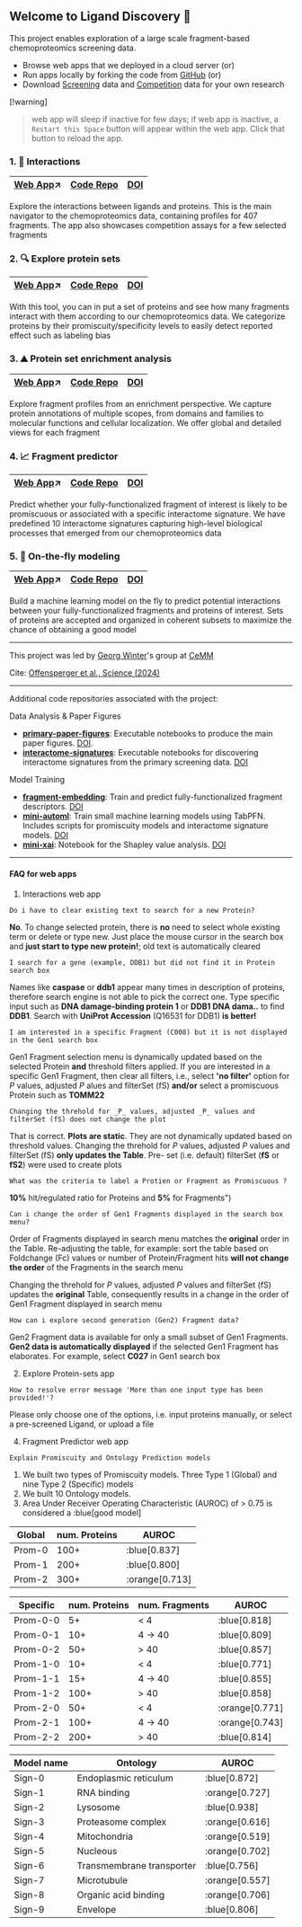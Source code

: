 ## Welcome to Ligand Discovery 🎯

This project enables exploration of a large scale fragment-based chemoproteomics screening data.

- Browse web apps that we deployed in a cloud server (or)
- Run apps locally by forking the code from [GitHub](https://github.com/ligand-discovery) (or)
- Download [Screening](https://github.com/ligand-discovery/landing-page/raw/refs/heads/main/assets/screeningData.tar.xz) data and [Competition](https://github.com/ligand-discovery/landing-page/raw/refs/heads/main/assets/competitionData.tar.xz) data for your own research

[!warning] 
> web app will sleep if inactive for few days; if web app is inactive, a `Restart this Space` button will appear within the web app. Click that button to reload the app.

### 1. :dart: **Interactions** 

   |[Web App](https://1.ligand-discovery.ai):arrow_upper_right:|[Code Repo](https://github.com/ligand-discovery/interactions)|[DOI](https://doi.org/10.5281/zenodo.14935845)
   |---|---|---|

Explore the interactions between ligands and proteins. This is the main navigator to the chemoproteomics data, containing profiles for 407 fragments. The app also showcases competition assays for a few selected fragments

### 2. :mag: **Explore protein sets**
   
   |[Web App](https://2.ligand-discovery.ai):arrow_upper_right:|[Code Repo](https://github.com/ligand-discovery/protein-profile-explorer)|[DOI](https://zenodo.org/records/10838104)
   |---|---|---|

With this tool, you can in put a set of proteins and see how many fragments interact with them according to our chemoproteomics data. We categorize proteins by their promiscuity/specificity levels to easily detect reported effect such as labeling bias
   
### 3. :mountain: **Protein set enrichment analysis**

   |[Web App](https://3.ligand-discovery.ai):arrow_upper_right:|[Code Repo](https://github.com/ligand-discovery/protein-set-enrichment-analysis)|[DOI](https://zenodo.org/records/10838110)
   |---|---|---|

Explore fragment profiles from an enrichment perspective. We capture protein annotations of multiple scopes, from domains and families to molecular functions and cellular localization. We offer global and detailed views for each fragment
   
### 4. :chart_with_upwards_trend: **Fragment predictor**
   
   |[Web App](https://4.ligand-discovery.ai):arrow_upper_right:|[Code Repo](https://github.com/ligand-discovery/fragment-predictor)|[DOI](https://zenodo.org/records/10838071)
   |---|---|---|

Predict whether your fully-functionalized fragment of interest is likely to be promiscuous or associated with a specific interactome signature. We have predefined 10 interactome signatures capturing high-level biological processes that emerged from our chemoproteomics data
   
### 5. :rocket: **On-the-fly modeling**

   |[Web App](https://5.ligand-discovery.ai):arrow_upper_right:|[Code Repo](https://github.com/ligand-discovery/on-the-fly-modeling)|[DOI](https://zenodo.org/records/10838098)
   |---|---|---|

Build a machine learning model on the fly to predict potential interactions between your fully-functionalized fragments and proteins of interest. Sets of proteins are accepted and organized in coherent subsets to maximize the chance of obtaining a good model

---

This project was led by [Georg Winter](https://www.winter-lab.com/)'s group at [CeMM](https://cemm.at)

Cite: [Offensperger et al., Science (2024)](https://doi.org/10.1126/science.adk5864) 

---

Additional code repositories associated with the project:

Data Analysis & Paper Figures
- [**primary-paper-figures**](https://github.com/ligand-discovery/primary-paper-figures): Executable notebooks to produce the main paper figures. [DOI](https://zenodo.org/records/10838149).
- [**interactome-signatures**](https://github.com/ligand-discovery/interactome-signatures): Executable notebooks for discovering interactome signatures from the primary screening data. [DOI](https://zenodo.org/records/10838089)

Model Training
- [**fragment-embedding**](https://github.com/ligand-discovery/fragment-embedding): Train and predict fully-functionalized fragment descriptors. [DOI](https://zenodo.org/records/10838065)
- [**mini-automl**](https://github.com/ligand-discovery/mini-automl): Train small machine learning models using TabPFN. Includes scripts for promiscuity models and interactome signature models. [DOI](https://zenodo.org/records/10838095)
- [**mini-xai**](https://github.com/ligand-discovery/mini-xai): Notebook for the Shapley value analysis. [DOI](https://zenodo.org/records/10838141)

---

#### FAQ for web apps

1. Interactions web app
   
`Do i have to clear existing text to search for a new Protein?`

**No**. To change selected protein, there is **no** need to select whole existing term or delete or type new. Just place the mouse cursor in the search box and **just start to type new protein!**; old text is automatically cleared

`I search for a gene (example, DDB1) but did not find it in Protein search box`

Names like **caspase** or **ddb1** appear many times in description of proteins, therefore search engine is not able to pick the correct one. Type specific input such as **DNA damage-binding protein 1** or **DDB1 DNA dama..** to find **DDB1**. Search with **UniProt Accession** (Q16531 for DDB1) **is better!**

`I am interested in a specific Fragment (C008) but it is not displayed in the Gen1 search box`

Gen1 Fragment selection menu is dynamically updated based on the selected Protein **and** threshold filters applied. If you are interested in a specific Gen1 Fragment, then clear all filters, i.e., select **'no filter'** option for _P_ values, adjusted _P_ alues and filterSet  (fS) **and/or** select a promiscuous Protein such as **TOMM22**

`Changing the threhold for _P_ values, adjusted _P_ values and filterSet (fS) does not change the plot`

That is correct. **Plots are static**. They are not dynamically updated based on threshold values. Changing the threhold for _P_ values, adjusted _P_ values and filterSet (fS) **only updates the Table**. Pre- set (i.e. default) filterSet (**fS** or **fS2**) were used to create plots

`What was the criteria to label a Protien or Fragment as Promiscuous ?`

**10%** hit/regulated ratio for Proteins and **5%** for Fragments")

`Can i change the order of Gen1 Fragments displayed in the search box menu?`

Order of Fragments displayed in search menu matches the **original** order in the Table. Re-adjusting the table, for example: sort the table based on Foldchange (Fc) values or number of Protein/Fragment hits **will not change the order** of the Fragments in the search menu

Changing the threhold for _P_ values, adjusted _P_ values and filterSet (fS) updates the **original** Table, consequently results in a change in the order of Gen1 Fragment displayed in search menu

`How can i explore second generation (Gen2) Fragment data?`

Gen2 Fragment data is available for only a small subset of Gen1 Fragments. **Gen2 data is automatically displayed** if the selected Gen1 Fragment has elaborates. For example, select **C027** in Gen1 search box

2. Explore Protein-sets app

`How to resolve error message 'More than one input type has been provided!'?`

Please only choose one of the options, i.e. input proteins manually, or select a pre-screened Ligand, or upload a file

4. Fragment Predictor web app

`Explain Promiscuity and Ontology Prediction models`

1. We built two types of Promiscuity models. Three Type 1 (Global) and nine Type 2 (Specific) models 
2. We built 10 Ontology models. 
3. Area Under Receiver Operating Characteristic (AUROC) of > 0.75 is considered a :blue[good model]

|Global | num. Proteins | AUROC
|---|---|---|
Prom-0 | 100+ | :blue[0.837]
Prom-1 | 200+ | :blue[0.800]
Prom-2 | 300+ | :orange[0.713]

|Specific | num. Proteins | num. Fragments | AUROC
|---|---|---|---|
Prom-0-0|5+| < 4 | :blue[0.818]
Prom-0-1|10+| 4 -> 40 | :blue[0.809]
Prom-0-2|50+| > 40 | :blue[0.857]
Prom-1-0|10+| < 4 | :blue[0.771]
Prom-1-1|15+| 4 -> 40 | :blue[0.855]
Prom-1-2|100+| > 40 | :blue[0.858]
Prom-2-0|50+| < 4 | :orange[0.771]
Prom-2-1|100+| 4 -> 40  | :orange[0.743]
Prom-2-2|200+| > 40 | :blue[0.814]

Model name | Ontology | AUROC
|---|---|---|
Sign-0 | Endoplasmic reticulum | :blue[0.872]
Sign-1 | RNA binding | :orange[0.727]
Sign-2 | Lysosome | :blue[0.938]
Sign-3 | Proteasome complex | :orange[0.616]
Sign-4 | Mitochondria | :orange[0.519]
Sign-5 | Nucleous | :orange[0.702]
Sign-6 | Transmembrane transporter | :blue[0.756]
Sign-7 | Microtubule | :orange[0.557]
Sign-8 | Organic acid binding | :orange[0.706]
Sign-9 | Envelope | :blue[0.806]
